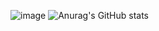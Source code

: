 <p align="center">

![image](https://github.com/RenWro/RenWro/assets/134458911/29143b94-27ae-4226-9454-47a0d54627c0)
![Anurag's GitHub stats](https://github-readme-stats.vercel.app/api?username=anuraghazra&show_icons=true&theme=transparent)
</p>

<!--
**RenWro/RenWro** is a ✨ _special_ ✨ repository because its `README.md` (this file) appears on your GitHub profile.

Here are some ideas to get you started:

- 🔭 I’m currently working on ...
- 🌱 I’m currently learning ...
- 👯 I’m looking to collaborate on ...
- 🤔 I’m looking for help with ...
- 💬 Ask me about ...
- 📫 How to reach me: ...
- 😄 Pronouns: ...
- ⚡ Fun fact: ...
-->

